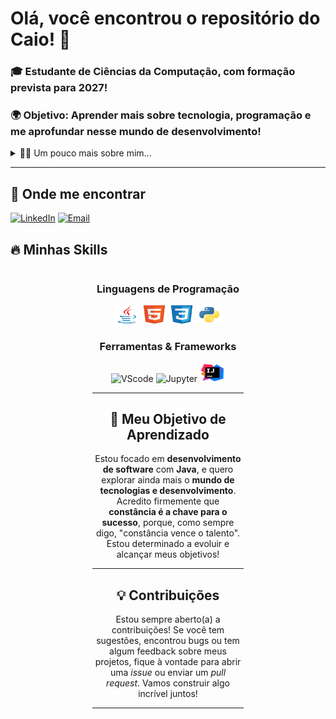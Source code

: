 # Olá, você encontrou o repositório do Caio! 🚀

### 🎓 **Estudante de Ciências da Computação**, com formação prevista para 2027!
### 🌍 **Objetivo**: Aprender mais sobre tecnologia, programação e me aprofundar nesse mundo de desenvolvimento!

<details>
  <summary>👨‍💻 Um pouco mais sobre mim...</summary>

- 💬 **Idade**: 29 anos | **Natural**: Amazonas
- 📚 Atualmente estou focado em **Java**, mas estou sempre aberto para aprender novas tecnologias!
- 🚀 **Objetivo**: Conquistar minha primeira vaga como desenvolvedor e continuar evoluindo na área de desenvolvimento de software.

</details>

---

## 🚀 Onde me encontrar

[![LinkedIn](https://img.shields.io/badge/LinkedIn-0077B5?style=for-the-badge&logo=linkedin&logoColor=white)](https://www.linkedin.com/in/caio-gomes-8bb741219)
[![Email](https://img.shields.io/badge/Email-FF0000?style=for-the-badge&logo=gmail&logoColor=white)](mailto:gcaio98406@gmail.com)

## 🔥 Minhas Skills

<div style="display: flex; flex-wrap: wrap; justify-content: space-around;">

  <!-- Linguagens de Programação -->
  <div style="flex-basis: 48%; text-align: center;">
    <h3>Linguagens de Programação</h3>
    <img alt="Java" height="30" width="40" src="https://raw.githubusercontent.com/devicons/devicon/master/icons/java/java-original.svg">
    <img alt="HTML" height="30" width="40" src="https://raw.githubusercontent.com/devicons/devicon/master/icons/html5/html5-original.svg">
    <img alt="CSS" height="30" width="40" src="https://raw.githubusercontent.com/devicons/devicon/master/icons/css3/css3-original.svg">
    <img alt="Python" height="30" width="40" src="https://raw.githubusercontent.com/devicons/devicon/master/icons/python/python-original.svg">

  <!-- Ferramentas e Frameworks -->
  <div style="flex-basis: 48%; text-align: center;">
    <h3>Ferramentas & Frameworks</h3>
    <img alt="VScode" height="30" width="40" src="https://cdn.jsdelivr.net/gh/devicons/devicon/icons/vscode/vscode-original.svg">
    <img alt="Jupyter" height="30" width="40" src="https://cdn.jsdelivr.net/gh/devicons/devicon/icons/jupyter/jupyter-original.svg">
  <img alt="IntelliJ IDEA" height="30" width="40" src="https://raw.githubusercontent.com/devicons/devicon/master/icons/intellij/intellij-original.svg">
  </div>

  <!-- Bibliotecas -->

---

## 🎯 Meu Objetivo de Aprendizado
Estou focado em **desenvolvimento de software** com **Java**, e quero explorar ainda mais o **mundo de tecnologias e desenvolvimento**. Acredito firmemente que **constância é a chave para o sucesso**, porque, como sempre digo, "constância vence o talento". Estou determinado a evoluir e alcançar meus objetivos!

---

## 💡 Contribuições

Estou sempre aberto(a) a contribuições! Se você tem sugestões, encontrou bugs ou tem algum feedback sobre meus projetos, fique à vontade para abrir uma *issue* ou enviar um *pull request*. Vamos construir algo incrível juntos!

---
